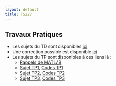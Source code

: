 ```yaml
---
layout: default
title: TS227
---
```


## Travaux Pratiques

- Les sujets du TD sont disponibles [ici](/assets/cours/TS227/TD_TS_227.pdf)
- Une correction possible est disponible [ici](/assets/cours/TS227/correction_TD_TS_227.pdf)
- Les sujets du TP sont disponibles à ces liens là :
  - [Rappels de MATLAB](/assets/cours/TS227/Rappels_MATLAB.pdf)
  - [Sujet TP1](/assets/cours/TS227/TP1.pdf), [Codes TP1](/assets/cours/TS227/TP1.zip)
  - [Sujet TP2](/assets/cours/TS227/TP2.pdf), [Codes TP2](/assets/cours/TS227/TP2.zip)
  - [Sujet TP3](/assets/cours/TS227/TP3.pdf), [Codes TP3](/assets/cours/TS227/TP3.zip)


